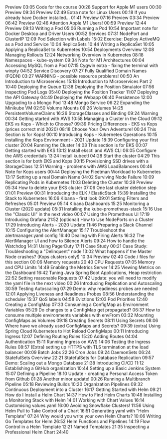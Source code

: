 # 

Preview
03:05
Code for the course
00:28
Support for Apple M1 users
00:30
Preview
09:34
Preview
02:49
Extra note for Linux Users
00:18
If you already have Docker installed...
01:41
Preview
07:16
Preview
03:34
Preview
06:42
Preview
02:46
Attention Apple M1 Users!
00:59
Preview
12:44
Preview
09:13
Writing a Pod
05:06
Running a Pod
10:54
Important note for Docker Desktop and Driver Users
00:52
Services
07:31
NodePort and ClusterIP
12:09
Pod Selection with Labels
15:02
Exercise: Deploy ActiveMQ as a Pod and Service
10:04
ReplicaSets
10:44
Writing a ReplicaSet
10:05
Applying a ReplicaSet to Kubernetes
10:54
Deployments Overview
12:08
Managing Rollouts
12:24
Networking Overview in Kubernetes
08:18
Namespaces - kube-system
09:34
Note for M1 Architectures
00:04
Accessing MySQL from a Pod
07:15
Cygwin extra - fixing the terminal with winpty
04:52
Service Discovery
07:27
Fully Qualified Domain Names (FQDN)
03:27
WARNING - possible resource problems!
00:50
An Introduction to Microservices
15:18
Introduction to Microservices Part 2
10:40
Deploying the Queue
12:38
Deploying the Position Simulator
07:56
Inspecting Pod Logs
05:40
Deploying the Position Tracker
11:07
Deploying the API Gateway
04:49
Deploying the Webapp
06:40
Persistence
12:00
Upgrading to a Mongo Pod
13:48
Mongo Service
06:22
Expanding the Minikube VM
02:50
Volume Mounts
09:26
Volumes
14:25
PersistentVolumeClaims
16:26
StorageClasses and Binding
09:24
Warning
00:34
Getting started with AWS
10:58
Managing a Cluster in the Cloud
09:12
EKS vs Kops - Which to Choose?
09:39
Pricing Differences - EKS vs Kops (prices correct mid 2020)
08:18
Choose Your Own Adventure!
00:24
This Section is for Kops!
00:10
Introducing Kops - Kubernetes Operations
10:15
Installing the Kops Environment - 2021 Update
18:39
Configuring your first cluster
20:04
Running the Cluster
14:03
This section is for EKS
00:07
Getting started with EKS
13:12
Install eksctl and AWS CLI
06:05
Configure the AWS credentials
13:24
Install kubectl
04:28
Start the cluster
04:29
This section is for both EKS and Kops
00:15
Provisioning SSD drives with a StorageClass
12:51
Warning - problems with AWS LoadBalancers
00:46
Note for Kops users
00:44
Deploying the Fleetman Workload to Kubernetes
13:17
Setting up a real Domain Name
04:02
Surviving Node Failure
10:09
Replicating Pods in Kubernetes
11:03
Deleting the Cluster
10:28
Preview
05:34
How to delete your EKS cluster
07:06
One last cluster deletion step
01:01
Preview
00:31
Introducing the ELK / ElasticStack
15:39
Installing the Stack to Kubernetes
16:06
Kibana - first look
09:01
Setting Filters and Refreshes
05:01
Preview
05:14
Kibana Dashboards
15:25
Monitoring a Cluster (2020 update)
05:31
Installing the kube-prometheus-stack
15:16
Use the "Classic UI" in the next video
00:07
Using the Prometheus UI
17:19
Introducing Grafana
21:52
(optional) How to Use NodePorts on a Cluster
17:29
Introducing Alerts - 2020 Update
11:46
Preparing a Slack Channel
10:15
Configuring the AlertManager
15:17
Troubleshoot the alertmanager.yaml config
16:40
Dealing with Firing Alerts
16:32
The AlertManager UI and how to Silence Alerts
09:24
How to handle the Watchdog
14:31
Using PagerDuty
17:11
Case Study
00:21
Case Study: Troubleshooting a "Delinquent" node
13:02
What happens if the Master Node crashes? (Kops clusters only!)
10:34
Preview
02:40
Code / files for this section
00:06
Memory requests
20:40
CPU Requests
07:05
Memory and CPU Limits
14:49
Enabling the Metrics Server
14:25
Viewing Metrics on the Dashboard
16:42
Tuning Java Spring Boot Applications, Heap restriction
22:52
Setting reasonable Requests
07:42
Update: you will need to modify the yaml file in the next video
00:26
Introducing Replication and Autoscaling
30:59
Testing Autoscaling
07:29
Demo: why readiness probes are needed
12:01
Applying Liveness and Readiness Probes
08:56
Understanding the scheduler
15:37
QoS labels
04:58
Evictions
12:03
Pod Priorities
12:40
Creating a ConfigMap
07:33
Consuming a ConfigMap as Environment Variables
05:29
Do changes to a ConfigMap get propagated?
06:37
How to consume multiple environments variables with envFrom
03:32
Mounting ConfigMaps as Volumes
09:18
Creating Secrets
08:11
Using Secrets
08:06
Where have we already used ConfigMaps and Secrets?
09:39
(extra) Using Spring Cloud Kubernetes to Hot Reload ConfigMaps
00:11
Introducing Ingress
12:07
Defining Routing Rules
15:20
Adding Routes
04:04
Authentication
15:11
Running Ingress on AWS
14:06
Testing the Ingress Rules
08:57
(Extra) setting up HTTPS with TLS termination at the load balancer
00:09
Batch Jobs
22:26
Cron Jobs
09:24
DaemonSets
06:24
StatefulSets Overview
22:21
StatefulSets for Database Replication
09:57
Demo: Scaling out a Mongo Database
21:38
Introducing CI/CD
11:12
Establishing a GitHub organization
10:44
Setting up a Basic Jenkins System
15:07
Defining a Pipeline
18:10
Update - creating a Personal Access Token from Github
01:28
Another minor update!
00:26
Running a Multibranch Pipeline
05:18
Reviewing Builds
10:20
Organization Pipelines
09:32
Continuous Deployment into a Cluster
16:17
Getting Started with Helm
09:21
How do I Install a Helm Chart
14:37
How to Find Helm Charts
10:48
Installing a Monitoring Stack with Helm
14:01
Working with Chart Values
16:14
Customising values.yaml
16:00
Avoiding Snowflake Clusters!
11:56
Using Helm Pull to Take Control of a Chart
16:51
Generating yaml with "Helm Template"
07:24
Why would you write your own Helm Charts?
10:06
Writing Go Templates for Helm
26:52
Helm Functions and Pipelines
14:19
Flow Control in a Helm Template
12:21
Named Templates
21:35
Inspecting a Professional Helm Chart
24:40
